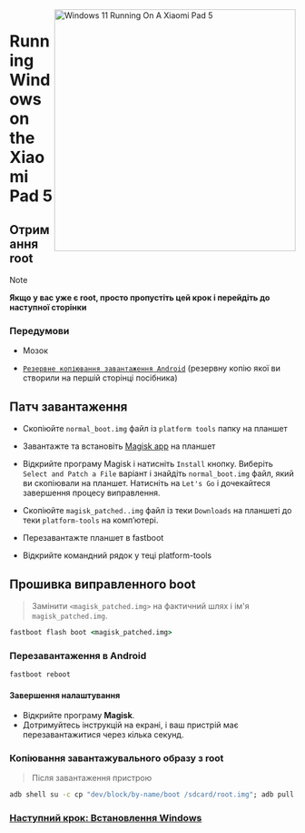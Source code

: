 <img align="right" src="https://raw.githubusercontent.com/erdilS/Port-Windows-11-Xiaomi-Pad-5/main/nabu.png" width="425" alt="Windows 11 Running On A Xiaomi Pad 5">

# Running Windows on the Xiaomi Pad 5

## Отримання root 
> [!NOTE]
> **Якщо у вас уже є root, просто пропустіть цей крок і перейдіть до наступної сторінки**

### Передумови
- Мозок
  
- [```Резервне копіювання завантаження Android```](/guide/English/1-partition-en.md#Make-a-backup-of-your-existing-boot-image) (резервну копію якої ви створили на першій сторінці посібника)

## Патч завантаження 

- Скопіюйте ```normal_boot.img``` файл із ```platform tools``` папку на планшет 

- Завантажте та встановіть [Magisk app](https://github.com/topjohnwu/Magisk/releases/latest) на планшет
  
- Відкрийте програму Magisk і натисніть ```Install``` кнопку. Виберіть ```Select and Patch a File``` варіант і знайдіть ```normal_boot.img``` файл, який ви скопіювали на планшет. Натисніть на ```Let's Go``` і дочекайтеся завершення процесу виправлення.
  
- Скопіюйте ```magisk_patched..img``` файл із теки ```Downloads``` на планшеті до теки ```platform-tools``` на комп’ютері.

- Перезавантажте планшет в fastboot
  
- Відкрийте командний рядок у теці platform-tools

 ## Прошивка виправленного boot
 > Замінити `<magisk_patched.img>` на фактичний шлях і ім'я ```magisk_patched.img```.
```cmd
fastboot flash boot <magisk_patched.img>
```

### Перезавантаження в Android
```cmd
fastboot reboot
```

#### Завершення налаштування
- Відкрийте програму **Magisk**.
- Дотримуйтесь інструкцій на екрані, і ваш пристрій має перезавантажитися через кілька секунд.

### Копіювання завантажувального образу з root
> Після завантаження пристрою
```cmd
adb shell su -c cp "dev/block/by-name/boot /sdcard/root.img"; adb pull /sdcard/root.img
```

### [Наступний крок: Встановлення Windows](/guide/Ukrainian/3-install-uk.md)

